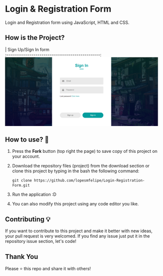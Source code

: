 # Login & Registration Form

Login and Registration form using JavaScript, HTML and CSS.



## How is the Project?

|               Sign Up/Sign In form               
:------------------------------------------------:
 ![Sign Up/Sign In](login-registration-form.png)


## How to use? 🔌
1. Press the **Fork** button (top right the page) to save copy of this project on your account.

2. Download the repository files (project) from the download section or clone this project by typing in the bash the following command:

       git clone https://github.com/lopesmfelipe/Login-Registration-Form.git
3. Run the application :D
 
4. You can also modify this project using any code editor you like.


## Contributing 💡
If you want to contribute to this project and make it better with new ideas, your pull request is very welcomed.
If you find any issue just put it in the repository issue section, let's code!

## Thank You
Please ⭐️ this repo and share it with others!
